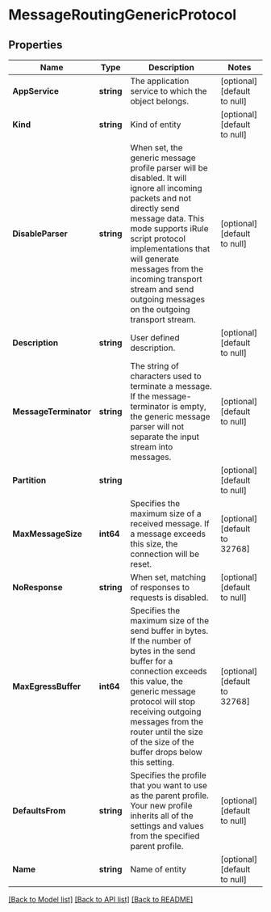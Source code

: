 # MessageRoutingGenericProtocol

## Properties
Name | Type | Description | Notes
------------ | ------------- | ------------- | -------------
**AppService** | **string** | The application service to which the object belongs. | [optional] [default to null]
**Kind** | **string** | Kind of entity | [optional] [default to null]
**DisableParser** | **string** | When set, the generic message profile parser will be disabled. It will ignore all incoming packets and not directly send message data. This mode supports iRule script protocol implementations that will generate messages from the incoming transport stream and send outgoing messages on the outgoing transport stream. | [optional] [default to null]
**Description** | **string** | User defined description. | [optional] [default to null]
**MessageTerminator** | **string** | The string of characters used to terminate a message. If the message-terminator is empty, the generic message parser will not separate the input stream into messages. | [optional] [default to null]
**Partition** | **string** |  | [optional] [default to null]
**MaxMessageSize** | **int64** | Specifies the maximum size of a received message. If a message exceeds this size, the connection will be reset. | [optional] [default to 32768]
**NoResponse** | **string** | When set, matching of responses to requests is disabled. | [optional] [default to null]
**MaxEgressBuffer** | **int64** | Specifies the maximum size of the send buffer in bytes. If the number of bytes in the send buffer for a connection exceeds this value, the generic message protocol will stop receiving outgoing messages from the router until the size of the size of the buffer drops below this setting. | [optional] [default to 32768]
**DefaultsFrom** | **string** | Specifies the profile that you want to use as the parent profile. Your new profile inherits all of the settings and values from the specified parent profile. | [optional] [default to null]
**Name** | **string** | Name of entity | [optional] [default to null]

[[Back to Model list]](../README.md#documentation-for-models) [[Back to API list]](../README.md#documentation-for-api-endpoints) [[Back to README]](../README.md)


